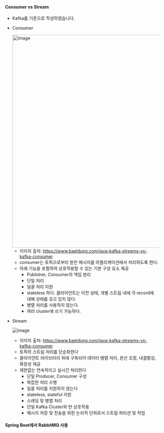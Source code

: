 #### Consumer vs Stream
- Kafka를 기준으로 작성하였습니다.
- Consumer

  <img width="697" alt="image" src="https://user-images.githubusercontent.com/42403023/168464268-f335a2b4-4af4-43aa-a221-3e2b8c78f17d.png">

  - 이미지 출처: https://www.baeldung.com/java-kafka-streams-vs-kafka-consumer
  - consumer는 토픽으로부터 받은 메시지를 어플리케이션에서 처리하도록 한다.
  - 아래 기능을 포함하여 상호작용할 수 있는 기본 구성 요소 제공
    - Publisher, Consumer의 책임 분리
    - 단일 처리
    - 일괄 처리 지원
    - stateless 하다. 클라이언트는 이전 상태, 개별 스트림 내에 각 record에 대해 상태를 갖고 있지 않다.
    - 병렬 처리를 사용하지 않는다.
    - 여러 cluster에 쓰기 가능하다.

- Stream

  ![image](https://user-images.githubusercontent.com/42403023/168464416-5f9c7cbb-785a-4cc1-a842-661289af134b.png)

  - 이미지 출처: https://www.baeldung.com/java-kafka-streams-vs-kafka-consumer
  - 토픽의 스트림 처리를 단순화한다
  - 클라이언트 라이브러리 위에 구축되어 데이터 병렬 처리, 분산 조정, 내결함성, 확장성 제공
  - 제한없는 연속적이고 실시간 처리한다
    - 단일 Producer, Consumer 구성
    - 복잡한 처리 수행
    - 일괄 처리를 지원하지 않는다
    - stateless, stateful 지원
    - 스레딩 및 병렬 처리
    - 단일 Kafka Cluster와 만 상호작용
    - 메시지 저장 및 전송을 위한 논리적 단위로서 스트림 파티션 및 작업

#### Spring Boot에서 RabbitMQ 사용


